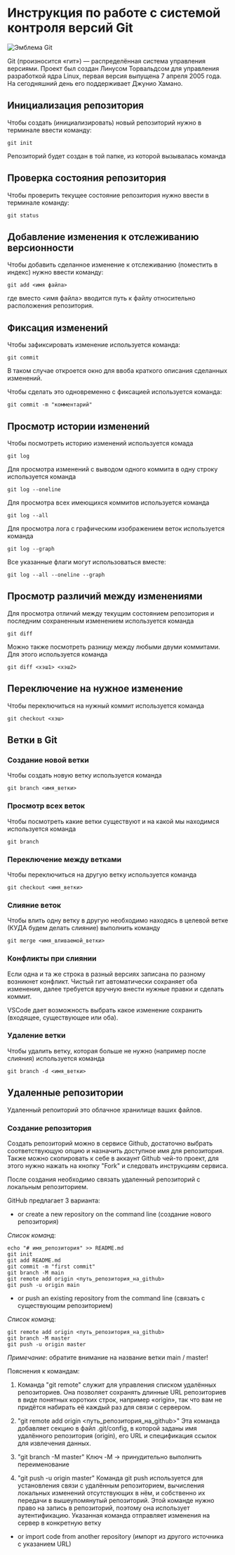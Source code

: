 # **Инструкция по работе с системой контроля версий Git**

![Эмблема Git](git.jpg)

Git (произносится «гит») — распределённая система управления версиями. Проект был создан Линусом Торвальдсом для управления разработкой ядра Linux, первая версия выпущена 7 апреля 2005 года. На сегодняшний день его поддерживает Джунио Хамано.

## Инициализация репозитория

Чтобы создать (инициализировать) новый репозиторий нужно в терминале ввести команду:

    git init

Репозиторий будет создан в той папке, из которой вызывалась команда

## Проверка состояния репозитория

Чтобы проверить текущее состояние репозитория нужно ввести в терминале команду:

    git status

## Добавление изменения к отслеживанию версионности

Чтобы добавить сделанное изменение к отслеживанию (поместить в индекс) нужно ввести команду:

    git add <имя файла>

где вместо <имя файла> вводится путь к файлу относительно расположения репозитория.

## Фиксация изменений

Чтобы зафиксировать изменение используется команда:

    git commit

В таком случае откроется окно для ввоба краткого описания сделанных изменений.

Чтобы сделать это одновременно с фиксацией используется команда:

    git commit -m "комментарий"

## Просмотр истории изменений

Чтобы посмотреть историю изменений используется комада

    git log

Для просмотра изменений с выводом одного коммита в одну строку используется команда

    git log --oneline

Для просмотра всех имеющихся коммитов используется команда

    git log --all

Для просмотра лога с графическим изображением веток используется команда

    git log --graph

Все указанные флаги могут использоваться вместе:

    git log --all --oneline --graph

## Просмотр различий между изменениями

Для просмотра отличий между текущим состоянием репозитория и последним сохраненным изменением используется команда

    git diff

Можно также посмотреть разницу между любыми двуми коммитами. Для этого используется команда

    git diff <хэш1> <хэш2>

## Переключение на нужное изменение

Чтобы переключиться на нужный коммит используется команда

    git checkout <хэш>

## Ветки в Git

### Создание новой ветки

Чтобы создать новую ветку используется команда

    git branch <имя_ветки>

### Просмотр всех веток

Чтобы посмотреть какие ветки существуют и на какой мы находимся используется команда

    git branch

### Переключение между ветками

Чтобы переключиться на другую ветку используется команда

    git checkout <имя_ветки>

### Слияние веток

Чтобы влить одну ветку в другую необходимо находясь в целевой ветке (КУДА будем делать слияние) выполнить команду

    git merge <имя_вливаемой_ветки>

### Конфликты при слиянии

Если одна и та же строка в разный версиях записана по разному возникнет конфликт.
Чистый гит автоматически сохраняет оба изменения, далее требуется вручную внести нужные правки и сделать коммит.

VSСode дает возможность выбрать какое изменение сохранить (входящее, существующее или оба).

### Удаление ветки

Чтобы удалить ветку, которая больше не нужно (например после слияния) используется команда

    git branch -d <имя_ветки>

## Удаленные репозитории

Удаленный репоиторий это облачное хранилище ваших файлов.

### Создание репозитория

Создать репозиторий можно в сервисе Github, достаточно выбрать соответствующую опцию и назначить доступное имя для репозитория.
Также можно скопировать к себе в аккаунт Github чей-то проект, для этого нужно нажать на кнопку "Fork" и следовать инструкциям сервиса.

После создания необходимо связать удаленный репозиторий с локальным репозиторием.

GitHub предлагает 3 варианта:

- or create a new repository on the command line (создание нового репозитория)

 _Список команд_:

    echo "# имя_репозитория" >> README.md
    git init
    git add README.md
    git commit -m "first commit"
    git branch -M main
    git remote add origin <путь_репозитория_на_github>
    git push -u origin main

- or push an existing repository from the command line (связать с существующим репозиторием)

 _Список команд_:

    git remote add origin <путь_репозитория_на_github>
    git branch -M master
    git push -u origin master
 
 *Примечание*: обратите внимание на название ветки main / master!
 
 Пояснения к командам: 
 1) Команда "git remote" служит для управления списком удалённых репозиториев. Она позволяет сохранять длинные URL репозиториев в виде понятных коротких строк,  например «origin», так что вам не придётся набирать её каждый раз для связи с сервером.

 2) "git remote add origin <путь_репозитория_на_github>"
 Эта команда добавляет секцию в файл .git/config, в которой заданы имя удалённого репозитория (origin), его URL и спецификация ссылок для извлечения данных.

 3) "git branch -M master"
 Ключ -M -> принудительно выполнить переименование

 4) "git push -u origin master"
 Команда git push используется для установления связи с удалённым репозиторием, вычисления локальных изменений отсутствующих в нём, и собственно их передачи в вышеупомянутый репозиторий. Этой команде нужно право на запись в репозиторий, поэтому она использует аутентификацию. Указанная команда отправляет изменения на сервер в конкретную ветку
 
- or import code from another repository (импорт из другого источника с указанием URL)